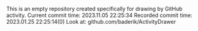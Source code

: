 This is an empty repository created specifically for drawing by GitHub activity.
Current commit time: 2023.11.05 22:25:34
Recorded commit time: 2023.01.25 22:25:14(0)
Look at: github.com/baderik/ActivityDrawer
